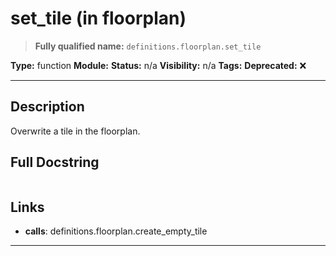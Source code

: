 # set_tile (in floorplan)
> **Fully qualified name:** `definitions.floorplan.set_tile`

**Type:** function
**Module:** 
**Status:** n/a
**Visibility:** n/a
**Tags:** 
**Deprecated:** ❌

---

## Description
Overwrite a tile in the floorplan.

## Full Docstring
```

```

## Links
- **calls**: definitions.floorplan.create_empty_tile


---
